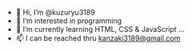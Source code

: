 - 👋 Hi, I’m @kuzuryu3189
- 👀 I’m interested in programming
- 🌱 I’m currently learning HTML, CSS & JavaScript ...
- 📫 I can be reached thru kanzaki3189@gmail.com
<!-- 💞️ I’m looking to collaborate on ...-->
<!---
kuzuryu3189/kuzuryu3189 is a ✨ special ✨ repository because its `README.md` (this file) appears on your GitHub profile.
You can click the Preview link to take a look at your changes.
--->
